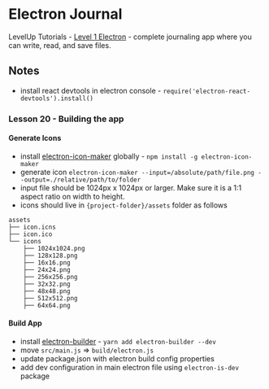 # Electron Journal

LevelUp Tutorials - [Level 1 Electron](https://www.leveluptutorials.com/tutorials/level-1-electron/) - complete journaling app where you can write, read, and save files.

## Notes

- install react devtools in electron console - ``require('electron-react-devtools').install()``

### Lesson 20 - Building the app

#### Generate Icons

- install [electron-icon-maker](https://github.com/jaretburkett/electron-icon-maker) globally - ``npm install -g electron-icon-maker``
- generate icon ``electron-icon-maker --input=/absolute/path/file.png --output=./relative/path/to/folder``
- input file should be 1024px x 1024px or larger. Make sure it is a 1:1 aspect ratio on width to height.
- icons should live in `{project-folder}/assets` folder as follows

```
assets
├── icon.icns
├── icon.ico
└── icons
    ├── 1024x1024.png
    ├── 128x128.png
    ├── 16x16.png
    ├── 24x24.png
    ├── 256x256.png
    ├── 32x32.png
    ├── 48x48.png
    ├── 512x512.png
    ├── 64x64.png
```

#### Build App

- install [electron-builder](https://www.electron.build/) - ``yarn add electron-builder --dev``
- move ``src/main.js`` => ``build/electron.js``
- update package.json with electron build config properties
- add dev configuration in main electron file using `electron-is-dev` package